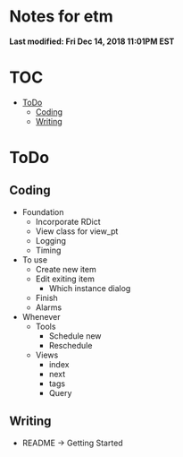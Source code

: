 # Notes for etm
**Last modified: Fri Dec 14, 2018 11:01PM EST**

# TOC
<!-- vim-markdown-toc GFM -->

* [ToDo](#todo)
    * [Coding](#coding)
    * [Writing](#writing)

<!-- vim-markdown-toc -->

# ToDo

## Coding

* Foundation
    * Incorporate RDict
    * View class for view_pt
    * Logging
    * Timing
* To use
    * Create new item
    * Edit exiting item
        * Which instance dialog
    * Finish
    * Alarms
* Whenever
    * Tools
        * Schedule new
        * Reschedule
    * Views
        * index
        * next 
        * tags
        * Query

## Writing

* README -> Getting Started
